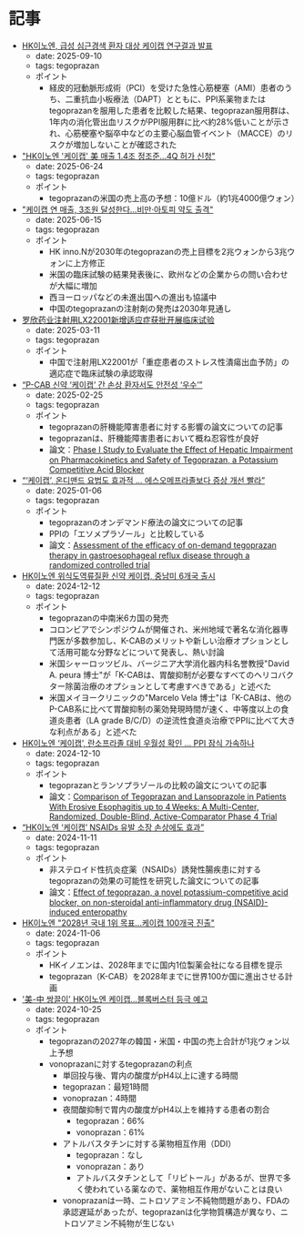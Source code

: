 # 記事

- [HK이노엔, 급성 심근경색 환자 대상 케이캡 연구결과 발표](https://www.inno-n.com/pr/news/view/1/1055)
  - date: 2025-09-10
  - tags: tegoprazan
  - ポイント
    - 経皮的冠動脈形成術（PCI）を受けた急性心筋梗塞（AMI）患者のうち、二重抗血小板療法（DAPT）とともに、PPI系薬物またはtegoprazanを服用した患者を比較した結果、tegoprazan服用群は、1年内の消化管出血リスクがPPI服用群に比べ約28%低いことが示され、心筋梗塞や脳卒中などの主要心脳血管イベント（MACCE）のリスクが増加しないことが確認された
- ["HK이노엔 '케이캡' 美 매출 1.4조 정조준…4Q 허가 신청"](https://www.news1.kr/bio/pharmaceutical-bio/5822989)
  - date: 2025-06-24
  - tags: tegoprazan
  - ポイント
    - tegoprazanの米国の売上高の予想：10億ドル（約1兆4000億ウォン）
- ["케이캡 연 매출, 3조원 달성한다…비만·아토피 약도 출격"](https://news.mt.co.kr/mtview.php?no=2025061319280048479)
  - date: 2025-06-15
  - tags: tegoprazan
  - ポイント
    - HK inno.Nが2030年のtegoprazanの売上目標を2兆ウォンから3兆ウォンに上方修正
    - 米国の臨床試験の結果発表後に、欧州などの企業からの問い合わせが大幅に増加
    - 西ヨーロッパなどの未進出国への進出も協議中
    - 中国のtegoprazanの注射剤の発売は2030年見通し
- [罗欣药业注射用LX22001新增适应症获批开展临床试验](https://www.luoxin.cn/page.aspx?node=53&id=11262)
  - date: 2025-03-11
  - tags: tegoprazan
  - ポイント
    - 中国で注射用LX22001が「重症患者のストレス性潰瘍出血予防」の適応症で臨床試験の承認取得
- [“P-CAB 신약 ‘케이캡’ 간 손상 환자서도 안전성 ‘우수’”](https://www.hkn24.com/news/articleView.html?idxno=343122)
  - date: 2025-02-25
  - tags: tegoprazan
  - ポイント
    - tegoprazanの肝機能障害患者に対する影響の論文についての記事
    - tegoprazanは、肝機能障害患者において概ね忍容性が良好
    - 論文：[Phase I Study to Evaluate the Effect of Hepatic Impairment on Pharmacokinetics and Safety of Tegoprazan, a Potassium Competitive Acid Blocker](https://link.springer.com/article/10.1007/s12325-025-03127-5)
- [“‘케이캡’, 온디맨드 요법도 효과적 … 에스오메프라졸보다 증상 개선 빨라”](https://www.hkn24.com/news/articleView.html?idxno=342175)
  - date: 2025-01-06
  - tags: tegoprazan
  - ポイント
    - tegoprazanのオンデマンド療法の論文についての記事
    - PPIの「エソメプラゾール」と比較している
    - 論文：[Assessment of the efficacy of on-demand tegoprazan therapy in gastroesophageal reflux disease through a randomized controlled trial](https://www.nature.com/articles/s41598-024-84065-0)
- [HK이노엔 위식도역류질환 신약 케이캡, 중남미 6개국 출시](https://www.inno-n.com/pr/news/view/1/1006)
  - date: 2024-12-12
  - tags: tegoprazan
  - ポイント
    - tegoprazanの中南米6カ国の発売
    - コロンビアでシンポジウムが開催され、米州地域で著名な消化器専門医が多数参加し、K-CABのメリットや新しい治療オプションとして活用可能な分野などについて発表し、熱い討論
    - 米国シャーロッツビル、バージニア大学消化器内科名誉教授"David A. peura 博士"が「K-CABは、胃酸抑制が必要なすべてのヘリコバクター除菌治療のオプションとして考慮すべきである」と述べた
    - 米国メイヨークリニックの"Marcelo Vela 博士"は「K-CABは、他のP-CAB系に比べて胃酸抑制の薬効発現時間が速く、中等度以上の食道炎患者（LA grade B/C/D）の逆流性食道炎治療でPPIに比べて大きな利点がある」と述べた
- [HK이노엔 ‘케이캡’, 란소프라졸 대비 우월성 확인 … PPI 잠식 가속하나](https://m.healthcaren.com/news/news_article_yong.jsp?mn_idx=539339#google_vignette)
  - date: 2024-12-10
  - tags: tegoprazan
  - ポイント
    - tegoprazanとランソプラゾールの比較の論文についての記事
    - 論文：[Comparison of Tegoprazan and Lansoprazole in Patients With Erosive Esophagitis up to 4 Weeks: A Multi-Center, Randomized, Double-Blind, Active-Comparator Phase 4 Trial](https://onlinelibrary.wiley.com/doi/10.1111/nmo.14969)
- [“HK이노엔 ‘케이캡’ NSAIDs 유발 소장 손상에도 효과”](https://www.hkn24.com/news/articleView.html?idxno=341143)
  - date: 2024-11-11
  - tags: tegoprazan
  - ポイント
    - 非ステロイド性抗炎症薬（NSAIDs）誘発性腸疾患に対するtegoprazanの効果の可能性を研究した論文についての記事
    - 論文：[Effect of tegoprazan, a novel potassium-competitive acid blocker, on non-steroidal anti-inflammatory drug (NSAID)-induced enteropathy](https://www.nature.com/articles/s41598-024-78581-2)
- [HK이노엔 "2028년 국내 1위 목표...케이캡 100개국 진출"](https://www.dailypharm.com/Users/News/NewsView.html?ID=317096)
  - date: 2024-11-06
  - tags: tegoprazan
  - ポイント
    - HKイノエンは、2028年までに国内1位製薬会社になる目標を提示
    - tegoprazan（K-CAB）を2028年までに世界100か国に進出させる計画
- ['美-中 쌍끌이' HK이노엔 케이캡…블록버스터 등극 예고](https://m.edaily.co.kr/News/Read?newsId=01082406639056528&mediaCodeNo=257)
  - date: 2024-10-25
  - tags: tegoprazan
  - ポイント
    - tegoprazanの2027年の韓国・米国・中国の売上合計が1兆ウォン以上予想
    - vonoprazanに対するtegoprazanの利点
       - 単回投与後、胃内の酸度がpH4以上に達する時間
       - tegoprazan：最短1時間
        - vonoprazan：4時間
      - 夜間酸抑制で胃内の酸度がpH4以上を維持する患者の割合
        - tegoprazan：66%
        - vonoprazan：61%
      - アトルバスタチンに対する薬物相互作用（DDI）
        - tegoprazan：なし
        - vonoprazan：あり
        - アトルバスタチンとして「リピトール」があるが、世界で多く使われている薬なので、薬物相互作用がないことは良い
      - vonoprazanは一時、ニトロソアミン不純物問題があり、FDAの承認遅延があったが、tegoprazanは化学物質構造が異なり、ニトロソアミン不純物が生じない
